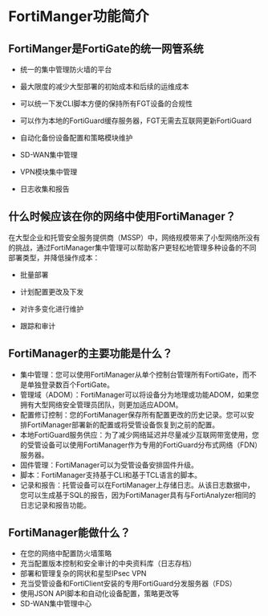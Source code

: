 # FortiManger功能简介

## FortiManger是FortiGate的统一网管系统

- 统一的集中管理防火墙的平台

- 最大限度的减少大型部署的初始成本和后续的运维成本

- 可以统一下发CLI脚本方便的保持所有FGT设备的合规性

- 可以作为本地的FortiGuard缓存服务器，FGT无需去互联网更新FortiGuard

- 自动化备份设备配置和策略模块维护

- SD-WAN集中管理

- VPN模块集中管理

- 日志收集和报告

## 什么时候应该在你的网络中使用FortiManager？

在大型企业和托管安全服务提供商（MSSP）中，网络规模带来了小型网络所没有的挑战，通过FortiManager集中管理可以帮助客户更轻松地管理多种设备的不同部署类型，并降低操作成本：

- 批量部署 

- 计划配置更改及下发 

- 对许多变化进行维护

- 跟踪和审计

## FortiManager的主要功能是什么？

- 集中管理：您可以使用FortiManager从单个控制台管理所有FortiGate，而不是单独登录数百个FortiGate。
- 管理域（ADOM）：FortiManager可以将设备分为地理或功能ADOM，如果您拥有大型网络安全管理员团队，则更加适应ADOM。
- 配置修订控制：您的FortiManager保存所有配置更改的历史记录。您可以安排FortiManager部署新的配置或将受管设备恢复到之前的配置。
- 本地FortiGuard服务供应：为了减少网络延迟并尽量减少互联网带宽使用，您的受管设备可以使用FortiManager作为专用的FortiGuard分布式网络（FDN）服务器。
- 固件管理：FortiManager可以为受管设备安排固件升级。
- 脚本：FortiManager支持基于CLI和基于TCL语言的脚本。
- 记录和报告：托管设备可以在FortiManager上存储日志。从该日志数据中，您可以生成基于SQL的报告，因为FortiManager具有与FortiAnalyzer相同的日志记录和报告功能。

## FortiManager能做什么？

- 在您的网络中配置防火墙策略
- 充当配置版本控制和安全审计的中央资料库（日志存档）
- 部署和管理复杂的网状和星型IPsec VPN
- 充当受管设备和FortiClient安装的专用FortiGuard分发服务器（FDS）
- 使用JSON API脚本和自动化设备配置，策略更改等
- SD-WAN集中管理中心
